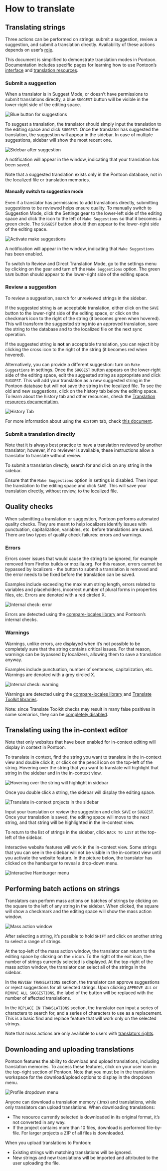 # How to translate

<!-- toc -->

## Translating strings

Three actions can be performed on strings: submit a suggestion, review a suggestion, and submit a translation directly. Availability of these actions depends on user’s [role](users.md#user-roles).

This document is simplified to demonstrate translation modes in Pontoon. Documentation includes specific pages for learning how to use Pontoon’s [interface](ui.md) and [translation resources](resources.md).

### Submit a suggestion

When a translator is in Suggest Mode, or doesn’t have permissions to submit translations directly, a blue `SUGGEST` button will be visible in the lower-right side of the editing space.

![Blue button for suggestions](/assets/images/pontoon/translate/suggest_button.png)

To suggest a translation, the translator should simply input the translation to the editing space and click `SUGGEST`. Once the translator has suggested the translation, the suggestion will appear in the sidebar. In case of multiple suggestions, sidebar will show the most recent one.

![Sidebar after suggestion](/assets/images/pontoon/translate/sidebar_suggest.png)

A notification will appear in the window, indicating that your translation has been saved.

Note that a suggested translation exists only in the Pontoon database, not in the localized file or translation memories.

#### Manually switch to suggestion mode

Even if a translator has permissions to add translations directly, submitting suggestions to be reviewed helps ensure quality. To manually switch to Suggestion Mode, click the Settings gear to the lower-left side of the editing space and click the icon to the left of `Make Suggestions` so that it becomes a green circle. The `SUGGEST` button should then appear to the lower-right side of the editing space.

![Activate make suggestions](/assets/images/pontoon/translate/activate_suggest.png)

A notification will appear in the window, indicating that `Make Suggestions` has been enabled.

To switch to Review and Direct Translation Mode, go to the settings menu by clicking on the gear and turn off the `Make Suggestions` option. The green `SAVE` button should appear to the lower-right side of the editing space.

### Review a suggestion

To review a suggestion, search for unreviewed strings in the sidebar.

If the suggested string is an acceptable translation, either click on the `SAVE` button to the lower-right side of the editing space, or click on the checkmark icon to the right of the string (it becomes green when hovered). This will transform the suggested string into an approved translation, save the string to the database and to the localized file on the next sync operation.

If the suggested string is **not** an acceptable translation, you can reject it by clicking the cross icon to the right of the string (it becomes red when hovered).

Alternatively, you can provide a different suggestion: turn on `Make Suggestions` in settings. Once the `SUGGEST` button appears on the lower-right side of the editing space, edit the suggested string as appropriate and click `SUGGEST`. This will add your translation as a new suggested string in the Pontoon database but will not save the string in the localized file. To see the old and new suggestions, click on the history tab below the editing space. To learn about the history tab and other resources, check the [Translation resources documentation](resources.md).

![History Tab](/assets/images/pontoon/translate/history_tab.png)

For more information about using the `HISTORY` tab, check [this document](resources.md#history-tab).

### Submit a translation directly

Note that it is always best practice to have a translation reviewed by another translator; however, if no reviewer is available, these instructions allow a translator to translate without review.

To submit a translation directly, search for and click on any string in the sidebar.

Ensure that the `Make Suggestions` option in settings is disabled. Then input the translation to the editing space and click `SAVE`. This will save your translation directly, without review, to the localized file.

## Quality checks

When submitting a translation or suggestion, Pontoon performs automated quality checks. They are meant to help localizers identify issues with punctuation, capitalization, variables, etc. before translations are saved. There are two types of quality check failures: errors and warnings.

### Errors

Errors cover issues that would cause the string to be ignored, for example removed from Firefox builds or mozilla.org. For this reason, errors cannot be bypassed by localizers - the button to submit a translation is removed and the error needs to be fixed before the translation can be saved.

Examples include exceeding the maximum string length, errors related to variables and placeholders, incorrect number of plural forms in properties files, etc. Errors are denoted with a red circled X.

![Internal check: error](/assets/images/pontoon/translate/check_error.png)

Errors are detected using the [compare-locales library](https://developer.mozilla.org/docs/Mozilla/Projects/compare-locales) and Pontoon’s internal checks.

### Warnings

Warnings, unlike errors, are displayed when it’s not possible to be completely sure that the string contains critical issues. For that reason, warnings can be bypassed by localizers, allowing them to save a translation anyway.

Examples include punctuation, number of sentences, capitalization, etc. Warnings are denoted with a grey circled X.

![Internal check: warning](/assets/images/pontoon/translate/check_warning.png)

Warnings are detected using the [compare-locales library](https://developer.mozilla.org/docs/Mozilla/Projects/compare-locales) and [Translate Toolkit libraries](http://docs.translatehouse.org/projects/translate-toolkit/en/latest/).

Note: since Translate Toolkit checks may result in many false positives in some scenarios, they can be [completely disabled](users.md#user-settings).

## Translating using the in-context editor

Note that only websites that have been enabled for in-context editing will display in context in Pontoon.

To translate in context, find the string you want to translate in the in-context view and double click it, or click on the pencil icon on the top-left of the string. Hovering over the string that you want to translate will highlight that string in the sidebar and in the in-context view.

![Hovering over the string will highlight in sidebar](/assets/images/pontoon/translate/hover_incontext.png)

Once you double click a string, the sidebar will display the editing space.

![Translate in-context projects in the sidebar](/assets/images/pontoon/translate/translate_in_sidebar.png)

Input your translation or review the suggestion and click `SAVE` or `SUGGEST`. Once your translation is saved, the editing space will move to the next string, and that string will be highlighted in the in-context view.

To return to the list of strings in the sidebar, click `BACK TO LIST` at the top-left of the sidebar.

Interactive website features will work in the in-context view. Some strings that you can see in the sidebar will not be visible in the in-context view until you activate the website feature. In the picture below, the translator has clicked on the hamburger to reveal a drop-down menu.

![Interactive Hamburger menu](/assets/images/pontoon/translate/interactive_features.png)

## Performing batch actions on strings

Translators can perform mass actions on batches of strings by clicking on the square to the left of any string in the sidebar. When clicked, the square will show a checkmark and the editing space will show the mass action window.

![Mass action window](/assets/images/pontoon/translate/batch_actions.png)

After selecting a string, it’s possible to hold `SHIFT` and click on another string to select a range of strings.

At the top-left of the mass action window, the translator can return to the editing space by clicking on the `x` icon. To the right of the exit icon, the number of strings currently selected is displayed. At the top-right of the mass action window, the translator can select all of the strings in the sidebar.

In the `REVIEW TRANSLATIONS` section, the translator can approve suggestions or reject suggestions for all selected strings. Upon clicking `APPROVE ALL` or `REMOVE ALL SUGGESTIONS`, the label of the button will be replaced with the number of affected translations.

In the `REPLACE IN TRANSLATIONS` section, the translator can input a series of characters to search for, and a series of characters to use as a replacement. This is a basic find and replace feature that will work only on the selected strings.

Note that mass actions are only available to users with [translators rights](users.md#user-roles).

## Downloading and uploading translations

Pontoon features the ability to download and upload translations, including translation memories. To access these features, click on your user icon in the top-right section of Pontoon. Note that you must be in the translation workspace for the download/upload options to display in the dropdown menu.

![Profile dropdown menu](/assets/images/pontoon/translate/profile_menu.png)

Anyone can download a translation memory (.tmx) and translations, while only translators can upload translations. When downloading translations:
* The resource currently selected is downloaded in its original format, it’s not converted in any way.
* If the project contains more than 10 files, download is performed file-by-file. For larger projects a ZIP of all files is downloaded.

When you upload translations to Pontoon:
* Existing strings with matching translations will be ignored.
* New strings and new translations will be imported and attributed to the user uploading the file.
